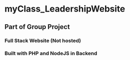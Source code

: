 # myClass_LeadershipWebsite
## Part of Group Project
### Full Stack Website (Not hosted)
### Built with PHP and NodeJS in Backend
